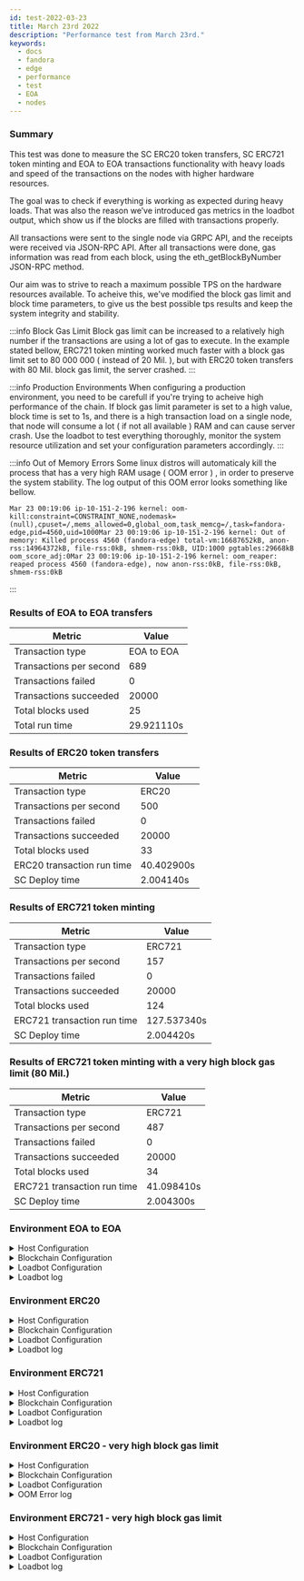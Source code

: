 ```yaml
---
id: test-2022-03-23
title: March 23rd 2022
description: "Performance test from March 23rd."
keywords:
  - docs
  - fandora
  - edge
  - performance
  - test
  - EOA
  - nodes
---
```


### Summary

This test was done to measure the SC ERC20 token transfers, SC ERC721 token minting and EOA to EOA transactions functionality with heavy loads and speed of the transactions on the nodes with higher hardware resources.

The goal was to check if everything is working as expected during heavy loads. That was also the reason we’ve introduced gas metrics in the loadbot output, which show us if the blocks are filled with transactions properly.

All transactions were sent to the single node via GRPC API, and the receipts were received via JSON-RPC API. After all transactions were done, gas information was read from each block, using the eth_getBlockByNumber JSON-RPC method.

Our aim was to strive to reach a maximum possible TPS on the hardware resources available.
To acheive this, we've modified the block gas limit and block time parameters, to give us the best possible tps results and keep the system integrity and stability.

:::info Block Gas Limit
Block gas limit can be increased to a relatively high number if the transactions are using a lot of gas to execute.
In the example stated bellow, ERC721 token minting worked much faster with a block gas limit set to 80 000 000 ( instead of 20 Mil. ), but with ERC20 token transfers with 80 Mil. block gas limit, the server crashed.
:::

:::info Production Environments
When configuring a production environment, you need to be carefull if you're trying to acheive high performance of the chain.
If block gas limit parameter is set to a high value, block time is set to 1s, and there is a high transaction load on a single node, that node will consume a lot ( if not all available ) RAM and can cause server crash.
Use the loadbot to test everything thoroughly, monitor the system resource utilization and set your configuration parameters accordingly.
:::

:::info Out of Memory Errors
Some linux distros will automaticaly kill the process that has a very high RAM usage ( OOM error ) , in order to preserve the system stability.
The log output of this OOM error looks something like bellow.
```
Mar 23 00:19:06 ip-10-151-2-196 kernel: oom-kill:constraint=CONSTRAINT_NONE,nodemask=(null),cpuset=/,mems_allowed=0,global_oom,task_memcg=/,task=fandora-edge,pid=4560,uid=1000Mar 23 00:19:06 ip-10-151-2-196 kernel: Out of memory: Killed process 4560 (fandora-edge) total-vm:16687652kB, anon-rss:14964372kB, file-rss:0kB, shmem-rss:0kB, UID:1000 pgtables:29668kB oom_score_adj:0Mar 23 00:19:06 ip-10-151-2-196 kernel: oom_reaper: reaped process 4560 (fandora-edge), now anon-rss:0kB, file-rss:0kB, shmem-rss:0kB
```
:::

### Results of EOA to EOA transfers
| Metric | Value |
| ------ | ----- |
| Transaction type | EOA to EOA |
| Transactions per second | 689 |
| Transactions failed | 0 |
| Transactions succeeded | 20000 |
| Total blocks used | 25 |
| Total run time | 29.921110s |

### Results of ERC20 token transfers

| Metric | Value |
| ------ | ----- |
| Transaction type | ERC20 |
| Transactions per second | 500 |
| Transactions failed | 0 |
| Transactions succeeded | 20000 |
| Total blocks used | 33 |
| ERC20 transaction run time | 40.402900s |
| SC Deploy time | 2.004140s |

### Results of ERC721 token minting

| Metric | Value |
| ------ | ----- |
| Transaction type | ERC721 |
| Transactions per second | 157 |
| Transactions failed | 0 |
| Transactions succeeded | 20000 |
| Total blocks used | 124 |
| ERC721 transaction run time | 127.537340s |
| SC Deploy time | 2.004420s |


### Results of ERC721 token minting with a very high block gas limit (80 Mil.)
| Metric | Value |
| ------ | ----- |
| Transaction type | ERC721 |
| Transactions per second | 487 |
| Transactions failed | 0 |
| Transactions succeeded | 20000 |
| Total blocks used | 34 |
| ERC721 transaction run time | 41.098410s |
| SC Deploy time | 2.004300s |


### Environment EOA to EOA
<details>
  <summary>Host Configuration</summary>
  <div>
    <div>
        <table>
            <tr>
                <td>Cloud provider</td>
                <td>AWS</td>
            </tr>
            <tr>
                <td>Instance size</td>
                <td>c5.2xlarge</td>
            </tr>
            <tr>
                <td>Networking</td>
                <td>private subnet</td>
            </tr>
            <tr>
                <td>Operating system</td>
                <td>Amazon Linux 2 AMI (HVM) - Kernel 5.10</td>
            </tr>
            <tr>
                <td>File descriptor limit</td>
                <td>65535</td>
            </tr>
            <tr>
                <td>Max user processes</td>
                <td>65535</td>
            </tr>
        </table>
    </div>
    <br/>
  </div>
</details>

<details>
  <summary>Blockchain Configuration</summary>
  <div>
    <div>
        <table>
            <tr>
                <td>fandora Edge version</td>
                <td>Commit <a href="https://github.com/0xfandora/fandora-edge/commit/06e11eac8da98c79c938fc53dda2da3318cfbe04">06e11eac8da98c79c938fc53dda2da3318cfbe04</a> on develop branch</td>
            </tr>
            <tr>
                <td>Validator nodes</td>
                <td>4</td>
            </tr>
            <tr>
                <td>Non-validator nodes</td>
                <td>0</td>
            </tr>
            <tr>
                <td>Consensus</td>
                <td>IBFT PoA</td>
            </tr>
            <tr>
                <td>Block time</td>
                <td>1s</td>
            </tr>
            <tr>
                <td>Block gas limit</td>
                <td>20000000</td>
            </tr>
            <tr>
                <td>Max slots</td>
                <td>1000000</td>
            </tr>
            <tr>
                <td>Average block utilization</td>
                <td>84.00%</td>
            </tr>
        </table>
    </div>
    <br/>
  </div>
</details>

<details>
  <summary>Loadbot Configuration</summary>
  <div>
    <div>
        <table>
            <tr>
                <td>Total Transactions</td>
                <td>20000</td>
            </tr>
            <tr>
                <td>Transactions sent per second</td>
                <td>689</td>
            </tr>
            <tr>
                <td>Type of transactions</td>
                <td>EOA to EOA transfers</td>
            </tr>
        </table>
    </div>
    <br/>
  </div>
</details>

<details>
    <summary>Loadbot log</summary>

    [COUNT DATA]
    Transactions submitted = 20000
    Transactions failed    = 0

    [APPROXIMATE TPS]
    Approximate number of transactions per second = 689

    [TURN AROUND DATA]
    Average transaction turn around = 5.685740s
    Fastest transaction turn around = 2.004480s
    Slowest transaction turn around = 9.013790s
    Total loadbot execution time    = 29.921110s

    [BLOCK DATA]
    Blocks required = 25

    Block #435 = 865 txns (18165000 gasUsed / 20000000 gasLimit) utilization = 90.83%
    Block #436 = 952 txns (19992000 gasUsed / 20000000 gasLimit) utilization = 99.96%
    Block #437 = 360 txns (7560000 gasUsed / 20000000 gasLimit) utilization  = 37.80%
    Block #438 = 952 txns (19992000 gasUsed / 20000000 gasLimit) utilization = 99.96%
    Block #439 = 952 txns (19992000 gasUsed / 20000000 gasLimit) utilization = 99.96%
    Block #440 = 952 txns (19992000 gasUsed / 20000000 gasLimit) utilization = 99.96%
    Block #442 = 952 txns (19992000 gasUsed / 20000000 gasLimit) utilization = 99.96%
    Block #443 = 952 txns (19992000 gasUsed / 20000000 gasLimit) utilization = 99.96%
    Block #444 = 952 txns (19992000 gasUsed / 20000000 gasLimit) utilization = 99.96%
    Block #445 = 157 txns (3297000 gasUsed / 20000000 gasLimit) utilization  = 16.48%
    Block #446 = 952 txns (19992000 gasUsed / 20000000 gasLimit) utilization = 99.96%
    Block #447 = 952 txns (19992000 gasUsed / 20000000 gasLimit) utilization = 99.96%
    Block #448 = 952 txns (19992000 gasUsed / 20000000 gasLimit) utilization = 99.96%
    Block #450 = 952 txns (19992000 gasUsed / 20000000 gasLimit) utilization = 99.96%
    Block #451 = 952 txns (19992000 gasUsed / 20000000 gasLimit) utilization = 99.96%
    Block #452 = 952 txns (19992000 gasUsed / 20000000 gasLimit) utilization = 99.96%
    Block #453 = 363 txns (7623000 gasUsed / 20000000 gasLimit) utilization  = 38.12%
    Block #454 = 952 txns (19992000 gasUsed / 20000000 gasLimit) utilization = 99.96%
    Block #455 = 952 txns (19992000 gasUsed / 20000000 gasLimit) utilization = 99.96%
    Block #456 = 952 txns (19992000 gasUsed / 20000000 gasLimit) utilization = 99.96%
    Block #458 = 952 txns (19992000 gasUsed / 20000000 gasLimit) utilization = 99.96%
    Block #459 = 952 txns (19992000 gasUsed / 20000000 gasLimit) utilization = 99.96%
    Block #460 = 952 txns (19992000 gasUsed / 20000000 gasLimit) utilization = 99.96%
    Block #461 = 16 txns (336000 gasUsed / 20000000 gasLimit) utilization    = 1.68%
    Block #462 = 151 txns (3171000 gasUsed / 20000000 gasLimit) utilization  = 15.86%

    [AVERAGE BLOCK UTILIZATION]
    Average utilization acorss all blocks = 84.00%
</details>

### Environment ERC20
<details>
  <summary>Host Configuration</summary>
  <div>
    <div>
        <table>
            <tr>
                <td>Cloud provider</td>
                <td>AWS</td>
            </tr>
            <tr>
                <td>Instance size</td>
                <td>c5.2xlarge</td>
            </tr>
            <tr>
                <td>Networking</td>
                <td>private subnet</td>
            </tr>
            <tr>
                <td>Operating system</td>
                <td>Amazon Linux 2 AMI (HVM) - Kernel 5.10</td>
            </tr>
            <tr>
                <td>File descriptor limit</td>
                <td>65535</td>
            </tr>
            <tr>
                <td>Max user processes</td>
                <td>65535</td>
            </tr>
        </table>
    </div>
    <br/>
  </div>
</details>

<details>
  <summary>Blockchain Configuration</summary>
  <div>
    <div>
        <table>
            <tr>
                <td>fandora Edge version</td>
                <td>Commit <a href="https://github.com/0xfandora/fandora-edge/commit/06e11eac8da98c79c938fc53dda2da3318cfbe04">06e11eac8da98c79c938fc53dda2da3318cfbe04</a> on develop branch</td>
            </tr>
            <tr>
                <td>Validator nodes</td>
                <td>4</td>
            </tr>
            <tr>
                <td>Non-validator nodes</td>
                <td>0</td>
            </tr>
            <tr>
                <td>Consensus</td>
                <td>IBFT PoA</td>
            </tr>
            <tr>
                <td>Block time</td>
                <td>1s</td>
            </tr>
            <tr>
                <td>Block gas limit</td>
                <td>20000000</td>
            </tr>
            <tr>
                <td>Max slots</td>
                <td>1000000</td>
            </tr>
            <tr>
                <td>Average block utilization</td>
                <td>88.38%</td>
            </tr>
        </table>
    </div>
    <br/>
  </div>
</details>

<details>
  <summary>Loadbot Configuration</summary>
  <div>
    <div>
        <table>
            <tr>
                <td>Total Transactions</td>
                <td>20000</td>
            </tr>
            <tr>
                <td>Transactions sent per second</td>
                <td>500</td>
            </tr>
            <tr>
                <td>Type of transactions</td>
                <td>ERC20 to ERC20 transfers</td>
            </tr>
        </table>
    </div>
    <br/>
  </div>
</details>

<details>
    <summary>Loadbot log</summary>

    [COUNT DATA]
    Transactions submitted = 20000
    Transactions failed    = 0

    [APPROXIMATE TPS]
    Approximate number of transactions per second = 500

    [CONTRACT DEPLOYMENT DATA]
    Contract address     = 0xfCCb5bC1E2EdCcE6336f3C3112af488E9f7fFd45
    Total execution time = 2.004140s

    [CONTRACT BLOCK DATA]
    Blocks required = 1

    Block #643 = 1 txns (1055769 gasUsed / 20000000 gasLimit) utilization = 5.28%

    [TURN AROUND DATA]
    Average transaction turn around = 10.011350s
    Fastest transaction turn around = 2.005370s
    Slowest transaction turn around = 18.039780s
    Total loadbot execution time    = 40.402900s

    [BLOCK DATA]
    Blocks required = 33

    Block #645 = 684 txns (19962000 gasUsed / 20000000 gasLimit) utilization = 99.81%
    Block #646 = 685 txns (19976150 gasUsed / 20000000 gasLimit) utilization = 99.88%
    Block #647 = 685 txns (19976150 gasUsed / 20000000 gasLimit) utilization = 99.88%
    Block #648 = 685 txns (19976150 gasUsed / 20000000 gasLimit) utilization = 99.88%
    Block #650 = 685 txns (19976150 gasUsed / 20000000 gasLimit) utilization = 99.88%
    Block #651 = 685 txns (19976150 gasUsed / 20000000 gasLimit) utilization = 99.88%
    Block #652 = 685 txns (19976150 gasUsed / 20000000 gasLimit) utilization = 99.88%
    Block #653 = 1 txns (37550 gasUsed / 20000000 gasLimit) utilization      = 0.19%
    Block #654 = 685 txns (19976150 gasUsed / 20000000 gasLimit) utilization = 99.88%
    Block #655 = 685 txns (19976150 gasUsed / 20000000 gasLimit) utilization = 99.88%
    Block #656 = 685 txns (19976150 gasUsed / 20000000 gasLimit) utilization = 99.88%
    Block #657 = 200 txns (5838400 gasUsed / 20000000 gasLimit) utilization  = 29.19%
    Block #658 = 685 txns (19976150 gasUsed / 20000000 gasLimit) utilization = 99.88%
    Block #659 = 685 txns (19976150 gasUsed / 20000000 gasLimit) utilization = 99.88%
    Block #660 = 685 txns (19976150 gasUsed / 20000000 gasLimit) utilization = 99.88%
    Block #661 = 200 txns (5838400 gasUsed / 20000000 gasLimit) utilization  = 29.19%
    Block #662 = 685 txns (19976150 gasUsed / 20000000 gasLimit) utilization = 99.88%
    Block #663 = 685 txns (19976150 gasUsed / 20000000 gasLimit) utilization = 99.88%
    Block #664 = 685 txns (19976150 gasUsed / 20000000 gasLimit) utilization = 99.88%
    Block #666 = 685 txns (19976150 gasUsed / 20000000 gasLimit) utilization = 99.88%
    Block #667 = 685 txns (19976150 gasUsed / 20000000 gasLimit) utilization = 99.88%
    Block #668 = 685 txns (19976150 gasUsed / 20000000 gasLimit) utilization = 99.88%
    Block #669 = 414 txns (12076500 gasUsed / 20000000 gasLimit) utilization = 60.38%
    Block #670 = 685 txns (19976150 gasUsed / 20000000 gasLimit) utilization = 99.88%
    Block #671 = 685 txns (19976150 gasUsed / 20000000 gasLimit) utilization = 99.88%
    Block #672 = 685 txns (19976150 gasUsed / 20000000 gasLimit) utilization = 99.88%
    Block #673 = 46 txns (1349300 gasUsed / 20000000 gasLimit) utilization   = 6.75%
    Block #674 = 685 txns (19976150 gasUsed / 20000000 gasLimit) utilization = 99.88%
    Block #675 = 685 txns (19976150 gasUsed / 20000000 gasLimit) utilization = 99.88%
    Block #676 = 685 txns (19976150 gasUsed / 20000000 gasLimit) utilization = 99.88%
    Block #678 = 685 txns (19976150 gasUsed / 20000000 gasLimit) utilization = 99.88%
    Block #679 = 685 txns (19976150 gasUsed / 20000000 gasLimit) utilization = 99.88%
    Block #680 = 645 txns (18810150 gasUsed / 20000000 gasLimit) utilization = 94.05%

    [AVERAGE BLOCK UTILIZATION]
    Average utilization acorss all blocks = 88.38%

</details>

### Environment ERC721
<details>
  <summary>Host Configuration</summary>
  <div>
    <div>
        <table>
            <tr>
                <td>Cloud provider</td>
                <td>AWS</td>
            </tr>
            <tr>
                <td>Instance size</td>
                <td>c5.2xlarge</td>
            </tr>
            <tr>
                <td>Networking</td>
                <td>private subnet</td>
            </tr>
            <tr>
                <td>Operating system</td>
                <td>Amazon Linux 2 AMI (HVM) - Kernel 5.10</td>
            </tr>
            <tr>
                <td>File descriptor limit</td>
                <td>65535</td>
            </tr>
            <tr>
                <td>Max user processes</td>
                <td>65535</td>
            </tr>
        </table>
    </div>
    <br/>
  </div>
</details>

<details>
  <summary>Blockchain Configuration</summary>
  <div>
    <div>
        <table>
            <tr>
                <td>fandora Edge version</td>
                <td>Commit <a href="https://github.com/0xfandora/fandora-edge/commit/06e11eac8da98c79c938fc53dda2da3318cfbe04">06e11eac8da98c79c938fc53dda2da3318cfbe04</a> on develop branch</td>
            </tr>
            <tr>
                <td>Validator nodes</td>
                <td>4</td>
            </tr>
            <tr>
                <td>Non-validator nodes</td>
                <td>0</td>
            </tr>
            <tr>
                <td>Consensus</td>
                <td>IBFT PoA</td>
            </tr>
            <tr>
                <td>Block time</td>
                <td>1s</td>
            </tr>
            <tr>
                <td>Block gas limit</td>
                <td>20000000</td>
            </tr>
            <tr>
                <td>Max slots</td>
                <td>1000000</td>
            </tr>
            <tr>
                <td>Average block utilization</td>
                <td>92.90%</td>
            </tr>
        </table>
    </div>
    <br/>
  </div>
</details>

<details>
  <summary>Loadbot Configuration</summary>
  <div>
    <div>
        <table>
            <tr>
                <td>Total Transactions</td>
                <td>20000</td>
            </tr>
            <tr>
                <td>Transactions sent per second</td>
                <td>157</td>
            </tr>
            <tr>
                <td>Type of transactions</td>
                <td>ERC721 token mint</td>
            </tr>
        </table>
    </div>
    <br/>
  </div>
</details>

<details>
    <summary>Loadbot log</summary>

    [COUNT DATA]
    Transactions submitted = 20000
    Transactions failed    = 0

    [APPROXIMATE TPS]
    Approximate number of transactions per second = 157

    [CONTRACT DEPLOYMENT DATA]
    Contract address     = 0x04D4F76817D951fc15E08392cBB056B50fea64aa
    Total execution time = 2.004420s

    [CONTRACT BLOCK DATA]
    Blocks required = 1

    Block #1173 = 1 txns (2528760 gasUsed / 20000000 gasLimit) utilization = 12.64%

    [TURN AROUND DATA]
    Average transaction turn around = 53.282990s
    Fastest transaction turn around = 2.003130s
    Slowest transaction turn around = 105.151960s
    Total loadbot execution time    = 127.537340s

    [BLOCK DATA]
    Blocks required = 124

    Block #1175 = 173 txns (19958658 gasUsed / 20000000 gasLimit) utilization = 99.79%
    Block #1176 = 173 txns (19928658 gasUsed / 20000000 gasLimit) utilization = 99.64%
    Block #1177 = 173 txns (19928658 gasUsed / 20000000 gasLimit) utilization = 99.64%
    Block #1178 = 173 txns (19928658 gasUsed / 20000000 gasLimit) utilization = 99.64%
    Block #1179 = 173 txns (19928658 gasUsed / 20000000 gasLimit) utilization = 99.64%
    Block #1180 = 173 txns (19928658 gasUsed / 20000000 gasLimit) utilization = 99.64%
    Block #1181 = 173 txns (19928658 gasUsed / 20000000 gasLimit) utilization = 99.64%
    Block #1182 = 173 txns (19928658 gasUsed / 20000000 gasLimit) utilization = 99.64%
    Block #1183 = 173 txns (19928658 gasUsed / 20000000 gasLimit) utilization = 99.64%
    Block #1184 = 173 txns (19928658 gasUsed / 20000000 gasLimit) utilization = 99.64%
    Block #1185 = 173 txns (19928658 gasUsed / 20000000 gasLimit) utilization = 99.64%
    Block #1186 = 173 txns (19928658 gasUsed / 20000000 gasLimit) utilization = 99.64%
    Block #1187 = 173 txns (19928658 gasUsed / 20000000 gasLimit) utilization = 99.64%
    Block #1188 = 173 txns (19928658 gasUsed / 20000000 gasLimit) utilization = 99.64%
    Block #1189 = 173 txns (19928658 gasUsed / 20000000 gasLimit) utilization = 99.64%
    Block #1190 = 173 txns (19928658 gasUsed / 20000000 gasLimit) utilization = 99.64%
    Block #1191 = 173 txns (19928658 gasUsed / 20000000 gasLimit) utilization = 99.64%
    Block #1192 = 47 txns (5420262 gasUsed / 20000000 gasLimit) utilization   = 27.10%
    Block #1193 = 173 txns (19928658 gasUsed / 20000000 gasLimit) utilization = 99.64%
    Block #1194 = 173 txns (19928658 gasUsed / 20000000 gasLimit) utilization = 99.64%
    Block #1195 = 173 txns (19928658 gasUsed / 20000000 gasLimit) utilization = 99.64%
    Block #1196 = 173 txns (19928658 gasUsed / 20000000 gasLimit) utilization = 99.64%
    Block #1197 = 173 txns (19928658 gasUsed / 20000000 gasLimit) utilization = 99.64%
    Block #1198 = 173 txns (19928658 gasUsed / 20000000 gasLimit) utilization = 99.64%
    Block #1199 = 173 txns (19928658 gasUsed / 20000000 gasLimit) utilization = 99.64%
    Block #1200 = 173 txns (19928658 gasUsed / 20000000 gasLimit) utilization = 99.64%
    Block #1201 = 173 txns (19928658 gasUsed / 20000000 gasLimit) utilization = 99.64%
    Block #1202 = 173 txns (19928658 gasUsed / 20000000 gasLimit) utilization = 99.64%
    Block #1203 = 173 txns (19928658 gasUsed / 20000000 gasLimit) utilization = 99.64%
    Block #1204 = 45 txns (5189970 gasUsed / 20000000 gasLimit) utilization   = 25.95%
    Block #1205 = 173 txns (19928658 gasUsed / 20000000 gasLimit) utilization = 99.64%
    Block #1206 = 173 txns (19928658 gasUsed / 20000000 gasLimit) utilization = 99.64%
    Block #1207 = 173 txns (19928658 gasUsed / 20000000 gasLimit) utilization = 99.64%
    Block #1208 = 59 txns (6802014 gasUsed / 20000000 gasLimit) utilization   = 34.01%
    Block #1209 = 173 txns (19928658 gasUsed / 20000000 gasLimit) utilization = 99.64%
    Block #1210 = 173 txns (19928658 gasUsed / 20000000 gasLimit) utilization = 99.64%
    Block #1211 = 173 txns (19928658 gasUsed / 20000000 gasLimit) utilization = 99.64%
    Block #1212 = 173 txns (19928658 gasUsed / 20000000 gasLimit) utilization = 99.64%
    Block #1213 = 173 txns (19928658 gasUsed / 20000000 gasLimit) utilization = 99.64%
    Block #1214 = 173 txns (19928658 gasUsed / 20000000 gasLimit) utilization = 99.64%
    Block #1215 = 173 txns (19928658 gasUsed / 20000000 gasLimit) utilization = 99.64%
    Block #1216 = 42 txns (4844532 gasUsed / 20000000 gasLimit) utilization   = 24.22%
    Block #1217 = 173 txns (19928658 gasUsed / 20000000 gasLimit) utilization = 99.64%
    Block #1218 = 173 txns (19928658 gasUsed / 20000000 gasLimit) utilization = 99.64%
    Block #1219 = 173 txns (19928658 gasUsed / 20000000 gasLimit) utilization = 99.64%
    Block #1220 = 173 txns (19928658 gasUsed / 20000000 gasLimit) utilization = 99.64%
    Block #1221 = 173 txns (19928658 gasUsed / 20000000 gasLimit) utilization = 99.64%
    Block #1222 = 173 txns (19928658 gasUsed / 20000000 gasLimit) utilization = 99.64%
    Block #1223 = 173 txns (19928658 gasUsed / 20000000 gasLimit) utilization = 99.64%
    Block #1224 = 26 txns (3002196 gasUsed / 20000000 gasLimit) utilization   = 15.01%
    Block #1225 = 173 txns (19928658 gasUsed / 20000000 gasLimit) utilization = 99.64%
    Block #1226 = 173 txns (19928658 gasUsed / 20000000 gasLimit) utilization = 99.64%
    Block #1227 = 173 txns (19928658 gasUsed / 20000000 gasLimit) utilization = 99.64%
    Block #1228 = 173 txns (19928658 gasUsed / 20000000 gasLimit) utilization = 99.64%
    Block #1229 = 173 txns (19928658 gasUsed / 20000000 gasLimit) utilization = 99.64%
    Block #1230 = 173 txns (19928658 gasUsed / 20000000 gasLimit) utilization = 99.64%
    Block #1231 = 173 txns (19928658 gasUsed / 20000000 gasLimit) utilization = 99.64%
    Block #1232 = 76 txns (8759496 gasUsed / 20000000 gasLimit) utilization   = 43.80%
    Block #1233 = 173 txns (19928658 gasUsed / 20000000 gasLimit) utilization = 99.64%
    Block #1234 = 173 txns (19928658 gasUsed / 20000000 gasLimit) utilization = 99.64%
    Block #1235 = 173 txns (19928658 gasUsed / 20000000 gasLimit) utilization = 99.64%
    Block #1236 = 90 txns (10371540 gasUsed / 20000000 gasLimit) utilization  = 51.86%
    Block #1237 = 173 txns (19928658 gasUsed / 20000000 gasLimit) utilization = 99.64%
    Block #1238 = 173 txns (19928658 gasUsed / 20000000 gasLimit) utilization = 99.64%
    Block #1239 = 173 txns (19928658 gasUsed / 20000000 gasLimit) utilization = 99.64%
    Block #1240 = 173 txns (19928658 gasUsed / 20000000 gasLimit) utilization = 99.64%
    Block #1241 = 173 txns (19928658 gasUsed / 20000000 gasLimit) utilization = 99.64%
    Block #1242 = 173 txns (19928658 gasUsed / 20000000 gasLimit) utilization = 99.64%
    Block #1243 = 173 txns (19928658 gasUsed / 20000000 gasLimit) utilization = 99.64%
    Block #1244 = 173 txns (19928658 gasUsed / 20000000 gasLimit) utilization = 99.64%
    Block #1245 = 173 txns (19928658 gasUsed / 20000000 gasLimit) utilization = 99.64%
    Block #1246 = 173 txns (19928658 gasUsed / 20000000 gasLimit) utilization = 99.64%
    Block #1247 = 173 txns (19928658 gasUsed / 20000000 gasLimit) utilization = 99.64%
    Block #1248 = 173 txns (19928658 gasUsed / 20000000 gasLimit) utilization = 99.64%
    Block #1249 = 173 txns (19928658 gasUsed / 20000000 gasLimit) utilization = 99.64%
    Block #1250 = 173 txns (19928658 gasUsed / 20000000 gasLimit) utilization = 99.64%
    Block #1251 = 173 txns (19928658 gasUsed / 20000000 gasLimit) utilization = 99.64%
    Block #1252 = 173 txns (19928658 gasUsed / 20000000 gasLimit) utilization = 99.64%
    Block #1253 = 173 txns (19928658 gasUsed / 20000000 gasLimit) utilization = 99.64%
    Block #1254 = 173 txns (19928658 gasUsed / 20000000 gasLimit) utilization = 99.64%
    Block #1255 = 173 txns (19928658 gasUsed / 20000000 gasLimit) utilization = 99.64%
    Block #1256 = 173 txns (19928658 gasUsed / 20000000 gasLimit) utilization = 99.64%
    Block #1257 = 173 txns (19928658 gasUsed / 20000000 gasLimit) utilization = 99.64%
    Block #1258 = 173 txns (19928658 gasUsed / 20000000 gasLimit) utilization = 99.64%
    Block #1259 = 173 txns (19928658 gasUsed / 20000000 gasLimit) utilization = 99.64%
    Block #1260 = 99 txns (11407854 gasUsed / 20000000 gasLimit) utilization  = 57.04%
    Block #1261 = 173 txns (19928658 gasUsed / 20000000 gasLimit) utilization = 99.64%
    Block #1262 = 173 txns (19928658 gasUsed / 20000000 gasLimit) utilization = 99.64%
    Block #1263 = 173 txns (19928658 gasUsed / 20000000 gasLimit) utilization = 99.64%
    Block #1264 = 173 txns (19928658 gasUsed / 20000000 gasLimit) utilization = 99.64%
    Block #1265 = 173 txns (19928658 gasUsed / 20000000 gasLimit) utilization = 99.64%
    Block #1266 = 173 txns (19928658 gasUsed / 20000000 gasLimit) utilization = 99.64%
    Block #1267 = 173 txns (19928658 gasUsed / 20000000 gasLimit) utilization = 99.64%
    Block #1268 = 18 txns (2081028 gasUsed / 20000000 gasLimit) utilization   = 10.41%
    Block #1269 = 173 txns (19928658 gasUsed / 20000000 gasLimit) utilization = 99.64%
    Block #1270 = 173 txns (19928658 gasUsed / 20000000 gasLimit) utilization = 99.64%
    Block #1271 = 173 txns (19928658 gasUsed / 20000000 gasLimit) utilization = 99.64%
    Block #1272 = 173 txns (19928658 gasUsed / 20000000 gasLimit) utilization = 99.64%
    Block #1273 = 173 txns (19928658 gasUsed / 20000000 gasLimit) utilization = 99.64%
    Block #1274 = 173 txns (19928658 gasUsed / 20000000 gasLimit) utilization = 99.64%
    Block #1275 = 173 txns (19928658 gasUsed / 20000000 gasLimit) utilization = 99.64%
    Block #1276 = 173 txns (19928658 gasUsed / 20000000 gasLimit) utilization = 99.64%
    Block #1277 = 173 txns (19928658 gasUsed / 20000000 gasLimit) utilization = 99.64%
    Block #1278 = 173 txns (19928658 gasUsed / 20000000 gasLimit) utilization = 99.64%
    Block #1279 = 173 txns (19928658 gasUsed / 20000000 gasLimit) utilization = 99.64%
    Block #1280 = 173 txns (19928658 gasUsed / 20000000 gasLimit) utilization = 99.64%
    Block #1281 = 173 txns (19928658 gasUsed / 20000000 gasLimit) utilization = 99.64%
    Block #1282 = 173 txns (19928658 gasUsed / 20000000 gasLimit) utilization = 99.64%
    Block #1283 = 173 txns (19928658 gasUsed / 20000000 gasLimit) utilization = 99.64%
    Block #1284 = 173 txns (19928658 gasUsed / 20000000 gasLimit) utilization = 99.64%
    Block #1285 = 173 txns (19928658 gasUsed / 20000000 gasLimit) utilization = 99.64%
    Block #1286 = 173 txns (19928658 gasUsed / 20000000 gasLimit) utilization = 99.64%
    Block #1287 = 173 txns (19928658 gasUsed / 20000000 gasLimit) utilization = 99.64%
    Block #1288 = 78 txns (8989788 gasUsed / 20000000 gasLimit) utilization   = 44.95%
    Block #1289 = 173 txns (19928658 gasUsed / 20000000 gasLimit) utilization = 99.64%
    Block #1290 = 173 txns (19928658 gasUsed / 20000000 gasLimit) utilization = 99.64%
    Block #1291 = 173 txns (19928658 gasUsed / 20000000 gasLimit) utilization = 99.64%
    Block #1292 = 173 txns (19928658 gasUsed / 20000000 gasLimit) utilization = 99.64%
    Block #1293 = 173 txns (19928658 gasUsed / 20000000 gasLimit) utilization = 99.64%
    Block #1294 = 173 txns (19928658 gasUsed / 20000000 gasLimit) utilization = 99.64%
    Block #1295 = 173 txns (19928658 gasUsed / 20000000 gasLimit) utilization = 99.64%
    Block #1296 = 30 txns (3462780 gasUsed / 20000000 gasLimit) utilization   = 17.31%
    Block #1297 = 173 txns (19928658 gasUsed / 20000000 gasLimit) utilization = 99.64%
    Block #1298 = 14 txns (1620444 gasUsed / 20000000 gasLimit) utilization   = 8.10%

    [AVERAGE BLOCK UTILIZATION]
    Average utilization acorss all blocks = 92.90%

</details>

### Environment ERC20 - very high block gas limit
<details>
  <summary>Host Configuration</summary>
  <div>
    <div>
        <table>
            <tr>
                <td>Cloud provider</td>
                <td>AWS</td>
            </tr>
            <tr>
                <td>Instance size</td>
                <td>c5.2xlarge</td>
            </tr>
            <tr>
                <td>Networking</td>
                <td>private subnet</td>
            </tr>
            <tr>
                <td>Operating system</td>
                <td>Amazon Linux 2 AMI (HVM) - Kernel 5.10</td>
            </tr>
            <tr>
                <td>File descriptor limit</td>
                <td>65535</td>
            </tr>
            <tr>
                <td>Max user processes</td>
                <td>65535</td>
            </tr>
        </table>
    </div>
    <br/>
  </div>
</details>

<details>
  <summary>Blockchain Configuration</summary>
  <div>
    <div>
        <table>
            <tr>
                <td>fandora Edge version</td>
                <td>Commit <a href="https://github.com/0xfandora/fandora-edge/commit/06e11eac8da98c79c938fc53dda2da3318cfbe04">06e11eac8da98c79c938fc53dda2da3318cfbe04</a> on develop branch</td>
            </tr>
            <tr>
                <td>Validator nodes</td>
                <td>4</td>
            </tr>
            <tr>
                <td>Non-validator nodes</td>
                <td>0</td>
            </tr>
            <tr>
                <td>Consensus</td>
                <td>IBFT PoA</td>
            </tr>
            <tr>
                <td>Block time</td>
                <td>1s</td>
            </tr>
            <tr>
                <td>Block gas limit</td>
                <td>80000000</td>
            </tr>
            <tr>
                <td>Max slots</td>
                <td>1000000</td>
            </tr>
            <tr>
                <td>Average block utilization</td>
                <td>---</td>
            </tr>
        </table>
    </div>
    <br/>
  </div>
</details>

<details>
  <summary>Loadbot Configuration</summary>
  <div>
    <div>
        <table>
            <tr>
                <td>Total Transactions</td>
                <td>20000</td>
            </tr>
            <tr>
                <td>Transactions sent per second</td>
                <td>---</td>
            </tr>
            <tr>
                <td>Type of transactions</td>
                <td>ERC20 to ERC20 transfers</td>
            </tr>
        </table>
    </div>
    <br/>
  </div>
</details>

<details>
    <summary>OOM Error log</summary>

    Mar 23 00:19:06 ip-10-151-2-196 kernel: oom-kill:constraint=CONSTRAINT_NONE,nodemask=(null),cpuset=/,mems_allowed=0,global_oom,task_memcg=/,task=fandora-edge,pid=4560,uid=1000
    Mar 23 00:19:06 ip-10-151-2-196 kernel: Out of memory: Killed process 4560 (fandora-edge) total-vm:16687652kB, anon-rss:14964372kB, file-rss:0kB, shmem-rss:0kB, UID:1000 pgtables:29668kB oom_score_adj:0
    Mar 23 00:19:06 ip-10-151-2-196 kernel: oom_reaper: reaped process 4560 (fandora-edge), now anon-rss:0kB, file-rss:0kB, shmem-rss:0kB   

</details>

### Environment ERC721 - very high block gas limit
<details>
  <summary>Host Configuration</summary>
  <div>
    <div>
        <table>
            <tr>
                <td>Cloud provider</td>
                <td>AWS</td>
            </tr>
            <tr>
                <td>Instance size</td>
                <td>c5.2xlarge</td>
            </tr>
            <tr>
                <td>Networking</td>
                <td>private subnet</td>
            </tr>
            <tr>
                <td>Operating system</td>
                <td>Amazon Linux 2 AMI (HVM) - Kernel 5.10</td>
            </tr>
            <tr>
                <td>File descriptor limit</td>
                <td>65535</td>
            </tr>
            <tr>
                <td>Max user processes</td>
                <td>65535</td>
            </tr>
        </table>
    </div>
    <br/>
  </div>
</details>

<details>
  <summary>Blockchain Configuration</summary>
  <div>
    <div>
        <table>
            <tr>
                <td>fandora Edge version</td>
                <td>Commit <a href="https://github.com/0xfandora/fandora-edge/commit/06e11eac8da98c79c938fc53dda2da3318cfbe04">06e11eac8da98c79c938fc53dda2da3318cfbe04</a> on develop branch</td>
            </tr>
            <tr>
                <td>Validator nodes</td>
                <td>4</td>
            </tr>
            <tr>
                <td>Non-validator nodes</td>
                <td>0</td>
            </tr>
            <tr>
                <td>Consensus</td>
                <td>IBFT PoA</td>
            </tr>
            <tr>
                <td>Block time</td>
                <td>1s</td>
            </tr>
            <tr>
                <td>Block gas limit</td>
                <td>80000000</td>
            </tr>
            <tr>
                <td>Max slots</td>
                <td>1000000</td>
            </tr>
            <tr>
                <td>Average block utilization</td>
                <td>84.68%</td>
            </tr>
        </table>
    </div>
    <br/>
  </div>
</details>

<details>
  <summary>Loadbot Configuration</summary>
  <div>
    <div>
        <table>
            <tr>
                <td>Total Transactions</td>
                <td>20000</td>
            </tr>
            <tr>
                <td>Transactions sent per second</td>
                <td>487</td>
            </tr>
            <tr>
                <td>Type of transactions</td>
                <td>ERC721 token mint</td>
            </tr>
        </table>
    </div>
    <br/>
  </div>
</details>

<details>
    <summary>Loadbot log</summary>

    [COUNT DATA]
    Transactions submitted = 20000
    Transactions failed    = 0

    [APPROXIMATE TPS]
    Approximate number of transactions per second = 487

    [CONTRACT DEPLOYMENT DATA]
    Contract address     = 0x4Ceff7F2f9fC9f150a42AfcabceEDABeB723E56f
    Total execution time = 2.004300s

    [CONTRACT BLOCK DATA]
    Blocks required = 1

    Block #17 = 1 txns (2528760 gasUsed / 80000000 gasLimit) utilization = 3.16%

    [TURN AROUND DATA]
    Average transaction turn around = 9.621830s
    Fastest transaction turn around = 2.006890s
    Slowest transaction turn around = 18.106630s
    Total loadbot execution time    = 41.098410s

    [BLOCK DATA]
    Blocks required = 34

    Block #19 = 694 txns (79949724 gasUsed / 80000000 gasLimit) utilization = 99.94%
    Block #20 = 694 txns (79919724 gasUsed / 80000000 gasLimit) utilization = 99.90%
    Block #21 = 694 txns (79919724 gasUsed / 80000000 gasLimit) utilization = 99.90%
    Block #22 = 694 txns (79919724 gasUsed / 80000000 gasLimit) utilization = 99.90%
    Block #23 = 694 txns (79919724 gasUsed / 80000000 gasLimit) utilization = 99.90%
    Block #24 = 694 txns (79919724 gasUsed / 80000000 gasLimit) utilization = 99.90%
    Block #25 = 150 txns (17280300 gasUsed / 80000000 gasLimit) utilization = 21.60%
    Block #26 = 694 txns (79919724 gasUsed / 80000000 gasLimit) utilization = 99.90%
    Block #27 = 694 txns (79919724 gasUsed / 80000000 gasLimit) utilization = 99.90%
    Block #28 = 694 txns (79919724 gasUsed / 80000000 gasLimit) utilization = 99.90%
    Block #29 = 25 txns (2887050 gasUsed / 80000000 gasLimit) utilization   = 3.61%
    Block #30 = 694 txns (79919724 gasUsed / 80000000 gasLimit) utilization = 99.90%
    Block #31 = 694 txns (79919724 gasUsed / 80000000 gasLimit) utilization = 99.90%
    Block #32 = 694 txns (79919724 gasUsed / 80000000 gasLimit) utilization = 99.90%
    Block #34 = 694 txns (79919724 gasUsed / 80000000 gasLimit) utilization = 99.90%
    Block #35 = 694 txns (79919724 gasUsed / 80000000 gasLimit) utilization = 99.90%
    Block #36 = 694 txns (79919724 gasUsed / 80000000 gasLimit) utilization = 99.90%
    Block #38 = 694 txns (79919724 gasUsed / 80000000 gasLimit) utilization = 99.90%
    Block #39 = 694 txns (79919724 gasUsed / 80000000 gasLimit) utilization = 99.90%
    Block #40 = 694 txns (79919724 gasUsed / 80000000 gasLimit) utilization = 99.90%
    Block #41 = 132 txns (15207672 gasUsed / 80000000 gasLimit) utilization = 19.01%
    Block #42 = 694 txns (79919724 gasUsed / 80000000 gasLimit) utilization = 99.90%
    Block #43 = 694 txns (79919724 gasUsed / 80000000 gasLimit) utilization = 99.90%
    Block #44 = 694 txns (79919724 gasUsed / 80000000 gasLimit) utilization = 99.90%
    Block #45 = 74 txns (8529204 gasUsed / 80000000 gasLimit) utilization   = 10.66%
    Block #46 = 694 txns (79919724 gasUsed / 80000000 gasLimit) utilization = 99.90%
    Block #47 = 694 txns (79919724 gasUsed / 80000000 gasLimit) utilization = 99.90%
    Block #48 = 694 txns (79919724 gasUsed / 80000000 gasLimit) utilization = 99.90%
    Block #50 = 694 txns (79919724 gasUsed / 80000000 gasLimit) utilization = 99.90%
    Block #51 = 694 txns (79919724 gasUsed / 80000000 gasLimit) utilization = 99.90%
    Block #52 = 694 txns (79919724 gasUsed / 80000000 gasLimit) utilization = 99.90%
    Block #53 = 5 txns (584130 gasUsed / 80000000 gasLimit) utilization     = 0.73%
    Block #54 = 694 txns (79919724 gasUsed / 80000000 gasLimit) utilization = 99.90%
    Block #55 = 182 txns (20964972 gasUsed / 80000000 gasLimit) utilization = 26.21%

    [AVERAGE BLOCK UTILIZATION]
    Average utilization acorss all blocks = 84.68%

</details>
